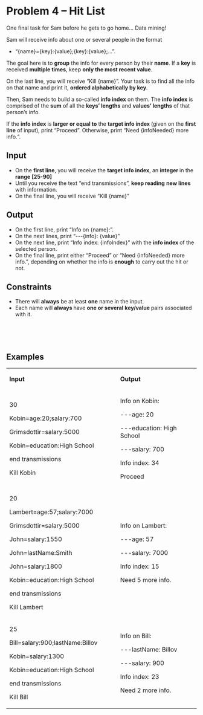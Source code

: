 <h1>Problem 4 &ndash; Hit List</h1>
<p>One final task for Sam before he gets to go home... Data mining!</p>
<p>Sam will receive info about one or several people in the format</p>
<ul>
<li>&ldquo;{name}={key}:{value};{key}:{value};&hellip;&rdquo;.</li>
</ul>
<p>The goal here is to <strong>group</strong> the info for every person by their <strong>name</strong>. If a <strong>key</strong> is received <strong>multiple times</strong>, keep <strong>only the most recent value</strong>.</p>
<p>On the last line, you will receive &ldquo;Kill {name}&rdquo;. Your task is to find all the info on that name and print it, <strong>ordered alphabetically by key</strong>.</p>
<p>Then, Sam needs to build a so-called <strong>info index</strong> on them. The <strong>info index</strong> is comprised of the <strong>sum</strong> of all the <strong>keys&rsquo; lengths</strong> and <strong>values&rsquo; lengths</strong> of that person&rsquo;s info.</p>
<p>If the <strong>info index</strong> is <strong>larger or equal to</strong> the <strong>target info index </strong>(given on the <strong>first line</strong> of input), print &ldquo;Proceed&rdquo;. Otherwise, print &ldquo;Need {infoNeeded} more info.&ldquo;.</p>
<h2>Input</h2>
<ul>
<li>On the <strong>first line</strong>, you will receive the <strong>target info index</strong>, an <strong>integer </strong>in the <strong>range</strong> <strong>[25-90]</strong></li>
<li>Until you receive the text &ldquo;end transmissions&rdquo;, <strong>keep reading</strong> <strong>new lines</strong> with information.</li>
<li>On the final line, you will receive &ldquo;Kill {name}&rdquo;</li>
</ul>
<h2>Output</h2>
<ul>
<li>On the first line, print &ldquo;Info on {name}:&rdquo;.</li>
<li>On the next lines, print &ldquo;---{info}: {value}&rdquo;</li>
<li>On the next line, print &ldquo;Info index: {infoIndex}&rdquo; with the <strong>info index </strong>of the selected person.</li>
<li>On the final line, print either &ldquo;Proceed&rdquo; or &ldquo;Need {infoNeeded} more info.&rdquo;, depending on whether the info is <strong>enough</strong> to carry out the hit or not.</li>
</ul>
<h2>Constraints</h2>
<ul>
<li>There will <strong>always</strong> be at least <strong>one</strong> name in the input.</li>
<li>Each name will <strong>always </strong>have <strong>one or several</strong> <strong>key/value </strong>pairs associated with it.</li>
</ul>
<p>&nbsp;</p>
<p><strong>&nbsp;</strong></p>
<h2>Examples</h2>
<table width="0">
<tbody>
<tr>
<td width="296">
<p><strong>Input</strong></p>
</td>
<td width="243">
<p><strong>Output</strong></p>
</td>
</tr>
<tr>
<td width="296">
<p>30</p>
<p>Kobin=age:20;salary:700</p>
<p>Grimsdottir=salary:5000</p>
<p>Kobin=education:High School</p>
<p>end transmissions</p>
<p>Kill Kobin</p>
</td>
<td width="243">
<p>Info on Kobin:</p>
<p>---age: 20</p>
<p>---education: High School</p>
<p>---salary: 700</p>
<p>Info index: 34</p>
<p>Proceed</p>
</td>
</tr>
<tr>
<td width="296">
<p>20</p>
<p>Lambert=age:57;salary:7000</p>
<p>Grimsdottir=salary:5000</p>
<p>John=salary:1550</p>
<p>John=lastName:Smith</p>
<p>John=salary:1800</p>
<p>Kobin=education:High School</p>
<p>end transmissions</p>
<p>Kill Lambert</p>
</td>
<td width="243">
<p>Info on Lambert:</p>
<p>---age: 57</p>
<p>---salary: 7000</p>
<p>Info index: 15</p>
<p>Need 5 more info.</p>
</td>
</tr>
<tr>
<td width="296">
<p>25</p>
<p>Bill=salary:900;lastName:Billov</p>
<p>Kobin=salary:1300</p>
<p>Kobin=education:High School</p>
<p>end transmissions</p>
<p>Kill Bill</p>
</td>
<td width="243">
<p>Info on Bill:</p>
<p>---lastName: Billov</p>
<p>---salary: 900</p>
<p>Info index: 23</p>
<p>Need 2 more info.</p>
</td>
</tr>
</tbody>
</table>
<p>&nbsp;</p>